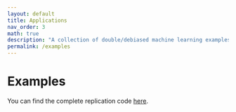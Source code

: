 ```yaml
---
layout: default
title: Applications
nav_order: 3
math: true
description: "A collection of double/debiased machine learning examples."
permalink: /examples
---
```


# Examples

You can find the complete replication code [here](https://github.com/DMLGuide/DMLGuide.github.io/tree/main/assets/code).